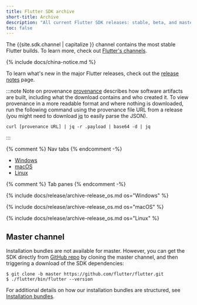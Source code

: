 ```yaml
---
title: Flutter SDK archive
short-title: Archive
description: "All current Flutter SDK releases: stable, beta, and master."
toc: false
---
```


<style>
.scrollable-table {
  overflow-y: scroll;
  max-height: 20rem;
}
</style>

The {{site.sdk.channel | capitalize }} channel contains the
most stable Flutter builds.
To learn more, check out [Flutter's channels][].

{% include docs/china-notice.md %}

To learn what's new in the major Flutter releases,
check out the [release notes][] page.


:::note Note on provenance
[provenance](https://slsa.dev/provenance)
describes how software artifacts are built, including
what the download contains and who created it.
To view provenance in a more readable format
and where nothing is downloaded, run the following
command using the provenance file URL from a release (you might need to 
download [jq](https://stedolan.github.io/jq/) to easily parse the JSON).

```console
curl [provenance URL] | jq -r .payload | base64 -d | jq
```
:::

{% comment %} Nav tabs {% endcomment -%}
<ul class="nav nav-tabs" id="os-archive-tabs" role="tablist">
  <li class="nav-item">
    <a class="nav-link active" id="windows-tab" href="#windows" role="tab" aria-controls="windows" aria-selected="true">Windows</a>
  </li>
  <li class="nav-item">
    <a class="nav-link" id="macos-tab" href="#macos" role="tab" aria-controls="macos" aria-selected="false">macOS</a>
  </li>
  <li class="nav-item">
    <a class="nav-link" id="linux-tab" href="#linux" role="tab" aria-controls="linux" aria-selected="false">Linux</a>
  </li>
</ul>

{% comment %} Tab panes {% endcomment -%}
<div id="sdk-archives" class="tab-content">

{% include docs/release/archive-release_os.md os="Windows" %}

{% include docs/release/archive-release_os.md os="macOS" %}

{% include docs/release/archive-release_os.md os="Linux" %}

</div>

## Master channel

Installation bundles are not available for master.
However, you can get the SDK directly from
[GitHub repo][] by cloning the master channel,
and then triggering a download of the SDK dependencies:

```console
$ git clone -b master https://github.com/flutter/flutter.git
$ ./flutter/bin/flutter --version
```

For additional details on how our installation bundles are structured,
see [Installation bundles][].

[Flutter's channels]: {{site.repo.flutter}}/wiki/Flutter-build-release-channels
[release notes]: /release/release-notes
[GitHub repo]: {{site.repo.flutter}}
[Installation bundles]: {{site.repo.flutter}}/wiki/Flutter-Installation-Bundles
